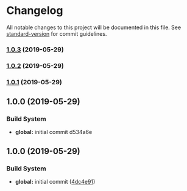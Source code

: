 # Changelog

All notable changes to this project will be documented in this file. See [standard-version](https://github.com/conventional-changelog/standard-version) for commit guidelines.

### [1.0.3](https://github.com/mentAl-maZe/nuxt-laravel-bs-example/compare/v1.0.2...v1.0.3) (2019-05-29)



### [1.0.2](///compare/v1.0.1...v1.0.2) (2019-05-29)



### [1.0.1](///compare/v1.0.0...v1.0.1) (2019-05-29)



## 1.0.0 (2019-05-29)


### Build System

* **global:** initial commit d534a6e



## 1.0.0 (2019-05-29)


### Build System

* **global:** initial commit ([4dc4e91](https://github.com/mentAl-maZe/nuxt-bs-example/commit/4dc4e91))
